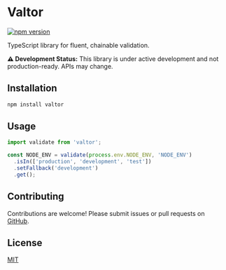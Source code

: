 # Valtor

[![npm version](https://img.shields.io/npm/v/valtor.svg)](https://www.npmjs.com/package/valtor)

TypeScript library for fluent, chainable validation.

**⚠️ Development Status:** This library is under active development and not production-ready. APIs may change.

## Installation

```bash
npm install valtor
```

## Usage

```ts
import validate from 'valtor';

const NODE_ENV = validate(process.env.NODE_ENV, 'NODE_ENV')
  .isIn(['production', 'development', 'test'])
  .setFallback('development')
  .get();
```

## Contributing

Contributions are welcome! Please submit issues or pull requests on [GitHub](https://github.com/saffr3n/valtor).

## License

[MIT](https://opensource.org/license/MIT)
